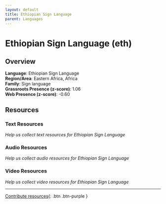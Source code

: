 ```yaml
---
layout: default
title: Ethiopian Sign Language
parent: Languages
---
```


# Ethiopian Sign Language (eth)

## Overview

**Language**: Ethiopian Sign Language  
**Region/Area**: Eastern Africa, Africa  
**Family**: Sign language  
**Grassroots Presence (z-score)**: 1.06  
**Web Presence (z-score)**: -0.60  

## Resources

### Text Resources
*Help us collect text resources for Ethiopian Sign Language*

### Audio Resources
*Help us collect audio resources for Ethiopian Sign Language*

### Video Resources
*Help us collect video resources for Ethiopian Sign Language*

---

[Contribute resources](https://forms.office.com/e/1SfLJx3u1r){: .btn .btn-purple }
